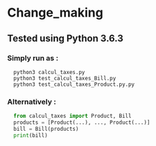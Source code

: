 # Change_making

## Tested using Python 3.6.3

### Simply run as : 
```console
  python3 calcul_taxes.py
  python3 test_calcul_taxes_Bill.py
  python3 test_calcul_taxes_Product.py.py
```
                
### Alternatively :
```python
  from calcul_taxes import Product, Bill 
  products = [Product(...), ..., Product(...)]
  bill = Bill(products)
  print(bill)
```
